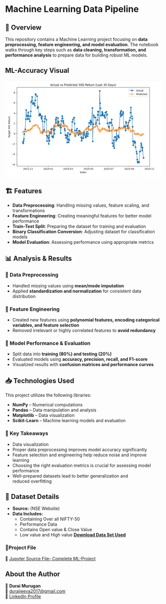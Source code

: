 # Machine Learning Data Pipeline 

## 📌 Overview  
This repository contains a Machine Learning project focusing on **data preprocessing, feature engineering, and model evaluation**. The notebook walks through key steps such as **data cleaning, transformation, and performance analysis** to prepare data for building robust ML models. 

## ML-Accuracy Visual
![Accuracy Visual](https://github.com/Durai-Murugan-DA/Data-Preprocessing-in-Machine-Learning/blob/91c8eadc5504f523f0664c13098c5f9e1a05116b/Accuracy%20Visual)
## 🏗️ Features  
- **Data Preprocessing**: Handling missing values, feature scaling, and transformations  
- **Feature Engineering**: Creating meaningful features for better model performance  
- **Train-Test Split**: Preparing the dataset for training and evaluation  
- **Binary Classification Conversion**: Adjusting dataset for classification models  
- **Model Evaluation**: Assessing performance using appropriate metrics  

## 📊 Analysis & Results  
### 🔹 Data Preprocessing  
- Handled missing values using **mean/mode imputation**  
- Applied **standardization and normalization** for consistent data distribution  

### 🔹 Feature Engineering  
- Created new features using **polynomial features, encoding categorical variables, and feature selection**  
- Removed irrelevant or highly correlated features to **avoid redundancy**  

### 🔹 Model Performance & Evaluation  
- Split data into **training (80%) and testing (20%)**  
- Evaluated models using **accuracy, precision, recall, and F1-score**  
- Visualized results with **confusion matrices and performance curves**  

## 📥 Technologies Used  
This project utilizes the following libraries:  

- **NumPy** – Numerical computations  
- **Pandas** – Data manipulation and analysis  
- **Matplotlib** – Data visualization  
- **Scikit-Learn** – Machine learning models and evaluation

### 📌 Key Takeaways
- Data visualization
- Proper data preprocessing improves model accuracy significantly
- Feature selection and engineering help reduce noise and improve learning
- Choosing the right evaluation metrics is crucial for assessing model performance
- Well-prepared datasets lead to better generalization and reduced overfitting


## 📂 Dataset Details  
- **Source:** (NSE Website)  
- **Data Includes:**  
  - Containing Over all NIFTY-50
  - Performance Data
  - Contains Open value & Close Value
  - Low value and High value
**[Download Data Set Used](https://github.com/Durai-Murugan-DA/Data-Preprocessing-in-Machine-Learning/blob/91c8eadc5504f523f0664c13098c5f9e1a05116b/Accuracy%20Visual)**  
### 📂Project File  

📌 [Jupyter Source File- Complete ML-Project](https://github.com/Durai-Murugan-DA/Data-Preprocessing-in-Machine-Learning/blob/d4d7dff4c522b47894556a28b19f51ecf90d170a/Complete%20ML_Project.ipynb) 

## About the Author  

👤 **Durai Murugan**  
📧 [duraijeeva2017@gmail.com](mailto:duraijeeva2017@gmail.com)  
🔗 [LinkedIn Profile](https://www.linkedin.com/in/durai-murugan-data-analyst)  



